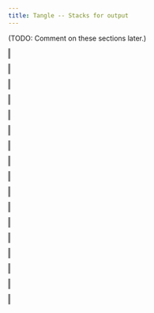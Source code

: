 ```yaml
---
title: Tangle -- Stacks for output
---
```


<style>
object {
    border: 2px solid grey;
    width: 100%;
}
img {
    max-width: 100%;
}
</style>


(TODO: Comment on these sections later.)


<object type="image/svg+xml" data="tangle-077.svg"></object>


<object type="image/svg+xml" data="tangle-078.svg"></object>


<object type="image/svg+xml" data="tangle-079.svg"></object>


<object type="image/svg+xml" data="tangle-080.svg"></object>


<object type="image/svg+xml" data="tangle-081.svg"></object>


<object type="image/svg+xml" data="tangle-082.svg"></object>


<object type="image/svg+xml" data="tangle-083.svg"></object>


<object type="image/svg+xml" data="tangle-084.svg"></object>


<object type="image/svg+xml" data="tangle-085.svg"></object>


<object type="image/svg+xml" data="tangle-086.svg"></object>


<object type="image/svg+xml" data="tangle-087.svg"></object>


<object type="image/svg+xml" data="tangle-088.svg"></object>


<object type="image/svg+xml" data="tangle-089.svg"></object>


<object type="image/svg+xml" data="tangle-090.svg"></object>


<object type="image/svg+xml" data="tangle-091.svg"></object>


<object type="image/svg+xml" data="tangle-092.svg"></object>


<object type="image/svg+xml" data="tangle-093.svg"></object>


